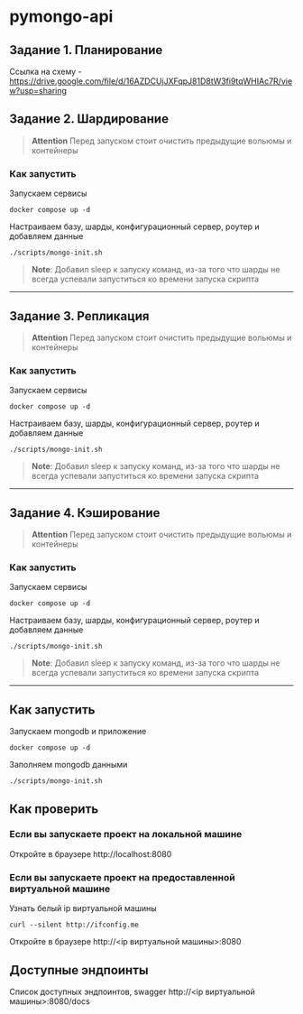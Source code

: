 # pymongo-api

## Задание 1. Планирование

Ссылка на схему - https://drive.google.com/file/d/16AZDCUjJXFqpJ81D8tW3fi9tqWHIAc7R/view?usp=sharing

## Задание 2. Шардирование

> **Attention** Перед запуском стоит очистить предыдущие вольюмы и контейнеры

### Как запустить

Запускаем сервисы

```shell
docker compose up -d
```

Настраиваем базу, шарды, конфигурационный сервер, роутер и добавляем данные

```shell
./scripts/mongo-init.sh
```

> **Note**: Добавил sleep к запуску команд, из-за того что шарды не всегда успевали запуститься ко времени запуска скрипта

<hr />

## Задание 3. Репликация

> **Attention** Перед запуском стоит очистить предыдущие вольюмы и контейнеры

### Как запустить

Запускаем сервисы

```shell
docker compose up -d
```

Настраиваем базу, шарды, конфигурационный сервер, роутер и добавляем данные

```shell
./scripts/mongo-init.sh
```

> **Note**: Добавил sleep к запуску команд, из-за того что шарды не всегда успевали запуститься ко времени запуска скрипта

<hr />

## Задание 4. Кэширование

> **Attention** Перед запуском стоит очистить предыдущие вольюмы и контейнеры

### Как запустить

Запускаем сервисы

```shell
docker compose up -d
```

Настраиваем базу, шарды, конфигурационный сервер, роутер и добавляем данные

```shell
./scripts/mongo-init.sh
```

> **Note**: Добавил sleep к запуску команд, из-за того что шарды не всегда успевали запуститься ко времени запуска скрипта

<hr />

## Как запустить

Запускаем mongodb и приложение

```shell
docker compose up -d
```

Заполняем mongodb данными

```shell
./scripts/mongo-init.sh
```

## Как проверить

### Если вы запускаете проект на локальной машине

Откройте в браузере http://localhost:8080

### Если вы запускаете проект на предоставленной виртуальной машине

Узнать белый ip виртуальной машины

```shell
curl --silent http://ifconfig.me
```

Откройте в браузере http://<ip виртуальной машины>:8080

## Доступные эндпоинты

Список доступных эндпоинтов, swagger http://<ip виртуальной машины>:8080/docs